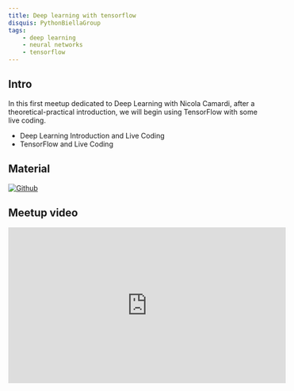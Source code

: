 ```yaml
---
title: Deep learning with tensorflow
disquis: PythonBiellaGroup
tags:
    - deep learning
    - neural networks
    - tensorflow
---
```


## Intro

In this first meetup dedicated to Deep Learning with Nicola Camardi, after a theoretical-practical introduction, we will begin using TensorFlow with some live coding.

* Deep Learning Introduction and Live Coding
* TensorFlow and Live Coding

## Material

[![Github](https://img.shields.io/badge/GitHub-181717.svg?style=for-the-badge&logo=GitHub&logoColor=white)](https://github.com/PythonBiellaGroup/MaterialeSerate/tree/master/IntroDeepLearning/Serata%201%20-%20Introduzione%20al%20Deep%20Learning)

## Meetup video

<iframe width="560" height="315" src="https://www.youtube.com/embed/zR4A8IhHgnE?si=CWuH104EZ2LWm6DN" title="YouTube video player" frameborder="0" allow="accelerometer; autoplay; clipboard-write; encrypted-media; gyroscope; picture-in-picture; web-share" allowfullscreen></iframe>